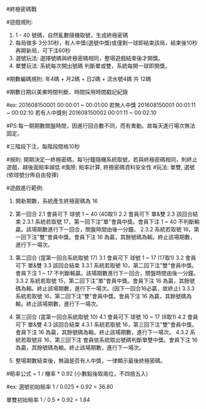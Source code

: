 #終極密碼戰


#遊戲規則:
  1. 1 - 40 號碼，自然亂數隨機取號，生成終極密碼
  2. 每局做多 3分30秒，有人中獎(選號中獎)或僅剩一球即結束該局，結束後10秒再開新局，可下注60秒
  3. 選號玩法: 選擇號碼與終極密碼相同，整場遊戲結束後才開獎。
  4. 單雙玩法: 系統每次開出號碼 判斷單或雙，系統每開一球即開獎。

#期數編碼規則: 年4碼 + 月2碼 + 日2碼 + 流水號4碼 共 12碼

#期數日期以美東時間判斷，時間採用時間戳記紀錄

#ex:
201608150001 00:00:01 ~ 00:01:00
若無人中獎   201608150001 00:01:11 ~ 00:02:10
若有人中獎則 201608150002 00:01:11 ~ 00:02:10

#PS:每一期期數關盤時間，因進行回合數不同，而有異動。故每天進行場次無法固定。

#三階段下注，每階段間格10秒


#規則: 開期決定一終極密碼，每1分鐘隨機系統取號，若與終極密碼相同，則終止遊戲，越後面賠率越低
#風險: 賠率計算, 終極密碼資料安全性
#玩法: 單雙, 選號  (依球號分佈自由發揮)



#遊戲進行範例:

1. 開新期數，系統產生終極密碼為 16

2. 第一回合
  2.1 會員可下 球號 1 ~ 40 (40取1)
  2.2 會員可下 單&雙
  2.3 該回合結束
    2.3.1 系統若取號 17，第一回下注"單"會員中獎。會員下注 1 ~ 40 不判斷輸贏。該場期數進行下一回合，關盤時間由後一分鐘。
	2.3.2 系統若取號 16，第一回下注"雙"會員中獎。會員下注 16 為贏，其餘號碼為輸。終止該場期數，進行下一場次。


3. 第二回合 (當第一回合系統取號 17)
  3.1 會員可下 球號 1 ~ 17 (17取1)
  3.2 會員可下 單&雙
  3.3 該回合結束
    3.3.1 系統若取號 10，第二回下注"雙"會員中獎。會員下注 1 ~ 17 不判斷輸贏。該場期數進行下一回合，關盤時間由後一分鐘。
	3.3.2 系統若取號 15，第二回下注"單"會員中獎。會員下注 16 為贏，其餘號碼為輸。終止該場期數，進行下一場次。(因下一回合16必贏，故終止)
	3.3.3 系統若取號 16，第二回下注"雙"會員中獎。會員下注 16 為贏，其餘號碼為輸。終止該場期數，進行下一場次。

4. 第三回合 (當第一回合系統取號 10)
  4.1 會員可下 球號 10 ~ 17 (8取1)
  4.2 會員可下 單&雙
  4.3 該回合結束
	4.3.1 系統若取號 16，第三回下注"雙"會員中獎。會員下注 16 為贏，其餘號碼為輸。終止該場期數，進行下一場次。
	4.3.2 系統若取號非 16，第三回下注 會員依系統取出號碼判斷單雙中獎。會員下注 16 為贏，其餘號碼為輸。終止該場期數，進行下一場次。


5. 整場期數結束後，無論是否有人中獎，一律顯示最後終極密碼。




#賠率公式 = 1 / 機率 * 0.92 (小數點後取兩位，不四捨五入)

#ex:
選號初始賠率
 1 / 0.025 * 0.92  = 36.80


單雙初始賠率
1 / 0.5 * 0.92 = 1.84